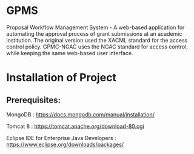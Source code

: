 # GPMS
Proposal Workflow Management System - A web-based application for automating the approval process of grant submissions at an academic institution. The original version used the XACML standard for the access control policy. GPMC-NGAC uses the NGAC standard for access control, while keeping the same web-based user interface. 

# Installation of Project
## Prerequisites: 
MongoDB : https://docs.mongodb.com/manual/installation/

Tomcat 8 : https://tomcat.apache.org/download-80.cgi

Eclipse IDE for Enterprise Java Developers : https://www.eclipse.org/downloads/packages/

